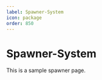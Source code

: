 ```yaml
---
label: Spawner-System
icon: package
order: 850
---
```


# Spawner-System

This is a sample spawner page.
